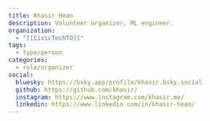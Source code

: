 ```yaml
---
title: Khasir Hean
description: Volunteer organizer, ML engineer.
organization:
  - "[[CivicTechTO]]"
tags:
  - type/person
categories:
  - role/organizer
social:
  bluesky: https://bsky.app/profile/khasir.bsky.social
  github: https://github.com/khasir/
  instagram: https://www.instagram.com/khasir.me/
  linkedin: https://www.linkedin.com/in/khasir-hean/
---
```

